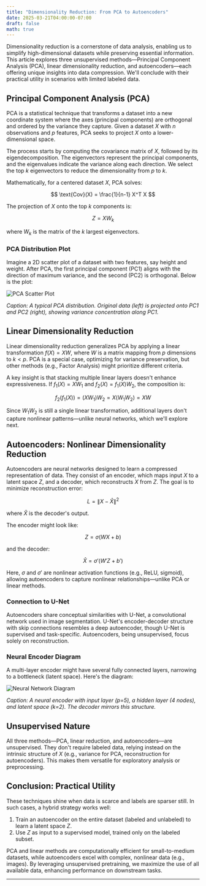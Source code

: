 ```yaml
---
title: "Dimensionality Reduction: From PCA to Autoencoders"
date: 2025-03-21T04:00:00-07:00
draft: false
math: true
---
```


Dimensionality reduction is a cornerstone of data analysis, enabling us to simplify high-dimensional datasets while preserving essential information. This article explores three unsupervised methods—Principal Component Analysis (PCA), linear dimensionality reduction, and autoencoders—each offering unique insights into data compression. We'll conclude with their practical utility in scenarios with limited labeled data.

## Principal Component Analysis (PCA)

PCA is a statistical technique that transforms a dataset into a new coordinate system where the axes (principal components) are orthogonal and ordered by the variance they capture. Given a dataset $X$ with $n$ observations and $p$ features, PCA seeks to project $X$ onto a lower-dimensional space.

The process starts by computing the covariance matrix of $X$, followed by its eigendecomposition. The eigenvectors represent the principal components, and the eigenvalues indicate the variance along each direction. We select the top $k$ eigenvectors to reduce the dimensionality from $p$ to $k$.

Mathematically, for a centered dataset $X$, PCA solves:

$$
\text{Cov}(X) = \frac{1}{n-1} X^T X
$$

The projection of $X$ onto the top $k$ components is:

$$
Z = X W_k
$$

where $W_k$ is the matrix of the $k$ largest eigenvectors.

### PCA Distribution Plot
Imagine a 2D scatter plot of a dataset with two features, say height and weight. After PCA, the first principal component (PC1) aligns with the direction of maximum variance, and the second (PC2) is orthogonal. Below is the plot:

![PCA Scatter Plot](/images/plots.png)

*Caption: A typical PCA distribution. Original data (left) is projected onto PC1 and PC2 (right), showing variance concentration along PC1.*

## Linear Dimensionality Reduction

Linear dimensionality reduction generalizes PCA by applying a linear transformation $f(X) = XW$, where $W$ is a matrix mapping from $p$ dimensions to $k < p$. PCA is a special case, optimizing for variance preservation, but other methods (e.g., Factor Analysis) might prioritize different criteria.

A key insight is that stacking multiple linear layers doesn't enhance expressiveness. If $f_1(X) = XW_1$ and $f_2(X) = f_1(X)W_2$, the composition is:

$$
f_2(f_1(X)) = (XW_1)W_2 = X(W_1W_2) = XW
$$

Since $W_1W_2$ is still a single linear transformation, additional layers don't capture nonlinear patterns—unlike neural networks, which we'll explore next.

## Autoencoders: Nonlinear Dimensionality Reduction

Autoencoders are neural networks designed to learn a compressed representation of data. They consist of an encoder, which maps input $X$ to a latent space $Z$, and a decoder, which reconstructs $X$ from $Z$. The goal is to minimize reconstruction error:

$$
L = \|X - \hat{X}\|^2
$$

where $\hat{X}$ is the decoder's output.

The encoder might look like:

$$
Z = \sigma(WX + b)
$$

and the decoder:

$$
\hat{X} = \sigma'(W'Z + b')
$$

Here, $\sigma$ and $\sigma'$ are nonlinear activation functions (e.g., ReLU, sigmoid), allowing autoencoders to capture nonlinear relationships—unlike PCA or linear methods.

### Connection to U-Net
Autoencoders share conceptual similarities with U-Net, a convolutional network used in image segmentation. U-Net's encoder-decoder structure with skip connections resembles a deep autoencoder, though U-Net is supervised and task-specific. Autoencoders, being unsupervised, focus solely on reconstruction.

### Neural Encoder Diagram
A multi-layer encoder might have several fully connected layers, narrowing to a bottleneck (latent space). Here's the diagram:

![Neural Network Diagram](/images/autoencoder.png)

*Caption: A neural encoder with input layer (p=5), a hidden layer (4 nodes), and latent space (k=2). The decoder mirrors this structure.*

## Unsupervised Nature

All three methods—PCA, linear reduction, and autoencoders—are unsupervised. They don't require labeled data, relying instead on the intrinsic structure of $X$ (e.g., variance for PCA, reconstruction for autoencoders). This makes them versatile for exploratory analysis or preprocessing.

## Conclusion: Practical Utility

These techniques shine when data is scarce and labels are sparser still. In such cases, a hybrid strategy works well:
1. Train an autoencoder on the entire dataset (labeled and unlabeled) to learn a latent space $Z$.
2. Use $Z$ as input to a supervised model, trained only on the labeled subset.

PCA and linear methods are computationally efficient for small-to-medium datasets, while autoencoders excel with complex, nonlinear data (e.g., images). By leveraging unsupervised pretraining, we maximize the use of all available data, enhancing performance on downstream tasks.

---